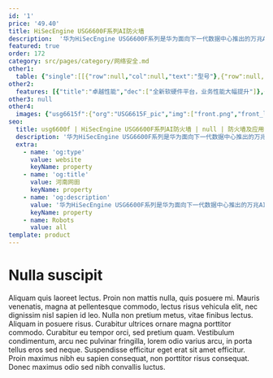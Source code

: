 ```yaml
---
id: '1'
price: '49.40'
title: HiSecEngine USG6600F系列AI防火墙
description:  '华为HiSecEngine USG6600F系列是华为面向下一代数据中心推出的万兆AI防火墙。HiSecEngine USG6600F系列基于最新软硬件平台，提供IPv4/IPv6共栈能力，业务性能大幅提升；使用智能技术有效检测高级威胁，增强边界防护能力。'
featured: true
order: 172
category: src/pages/category/网络安全.md
other1: 
  table: {"single":[[{"row":null,"col":null,"text":"型号"},{"row":null,"col":null,"text":"USG6615F"},{"row":null,"col":null,"text":"USG6625F"},{"row":null,"col":null,"text":"USG6635F"},{"row":null,"col":null,"text":"USG6655F"}],[{"row":null,"col":null,"text":"业务口"},{"row":null,"col":null,"text":"8*GE COMBO + 4*GE(RJ45) + 4*GE(SFP+) 6*10GE(SFP+)"},{"row":null,"col":null,"text":"8*GE COMBO + 4*GE(RJ45) + 4*GE(SFP+) 6*10GE(SFP+)"},{"row":null,"col":null,"text":"8*GE COMBO + 4*GE(RJ45)+ 10*10GE(SFP+)"},{"row":null,"col":null,"text":"8*GE COMBO + 4*GE(RJ45)+ 10*10GE(SFP+)"}],[{"row":null,"col":null,"text":"产品形态"},{"row":null,"col":"4","text":"1U"}],[{"row":null,"col":"5","text":"功能特性"}],[{"row":null,"col":null,"text":"一体化防护"},{"row":null,"col":"4","text":"集传统防火墙、VPN、入侵防御、防病毒、带宽管理、Anti-DDoS、URL过滤等多种功能于一身，全局配置视图和一体化策略管理。"}],[{"row":null,"col":null,"text":"应用识别与管控"},{"row":null,"col":"4","text":"识别6000+应用，访问控制精度到应用功能。应用识别与入侵检测、防病毒相结合，提高检测性能和准确率"}],[{"row":null,"col":null,"text":"入侵防御与Web防护"},{"row":null,"col":"4","text":"第一时间获取最新威胁信息，准确检测并防御针对漏洞的攻击。可防护各种针对web的攻击，包括SQL注入攻击和跨站脚本攻击等。"}],[{"row":null,"col":null,"text":"抗DDoS攻击防护"},{"row":null,"col":"4","text":"支持DDoS攻击防护，防范SYN flood、UDP flood等10+种常见DDoS攻击。"}]]}
other2:
  features: [{"title":"卓越性能","dec":["全新软硬件平台，业务性能大幅提升"]},{"title":"智能防御","dec":["网络边缘威胁实时处置，未知威胁检测准确率高达99%"]},{"title":"极简运维","dec":["以威胁可视化定义新安全界面，大幅提升易用性"]}]
other3: null
other4:
  images: {"usg6615f":{"org":"USG6615F_pic","img":["front.png","front_left.png","front_right.png","front_top.png","rear.png","rear_left.png","rear_right.png","rear_top.png"]}}
seo:
  title: usg6600f | HiSecEngine USG6600F系列AI防火墙 | null | 防火墙及应用安全网关 | 网络安全 | 企业网络
  description: '华为HiSecEngine USG6600F系列是华为面向下一代数据中心推出的万兆AI防火墙。HiSecEngine USG6600F系列基于最新软硬件平台，提供IPv4/IPv6共栈能力，业务性能大幅提升；使用智能技术有效检测高级威胁，增强边界防护能力。'
  extra:
    - name: 'og:type'
      value: website
      keyName: property
    - name: 'og:title'
      value: 河南网田
      keyName: property
    - name: 'og:description'
      value: '华为HiSecEngine USG6600F系列是华为面向下一代数据中心推出的万兆AI防火墙。HiSecEngine USG6600F系列基于最新软硬件平台，提供IPv4/IPv6共栈能力，业务性能大幅提升；使用智能技术有效检测高级威胁，增强边界防护能力。'
      keyName: property
    - name: Robots
      value: all
template: product
---
```


# Nulla suscipit

Aliquam quis laoreet lectus. Proin non mattis nulla, quis posuere mi. Mauris venenatis, magna at pellentesque commodo, lectus risus vehicula elit, nec dignissim nisl sapien id leo. Nulla non pretium metus, vitae finibus lectus. Aliquam in posuere risus. Curabitur ultrices ornare magna porttitor commodo. Curabitur eu tempor orci, sed pretium quam. Vestibulum condimentum, arcu nec pulvinar fringilla, lorem odio varius arcu, in porta tellus eros sed neque. Suspendisse efficitur eget erat sit amet efficitur. Proin maximus nibh eu sapien consequat, non porttitor risus consequat. Donec maximus odio sed nibh convallis luctus.
